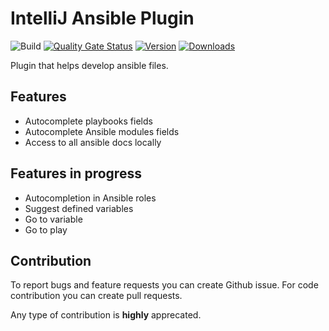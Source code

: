 # IntelliJ Ansible Plugin
![Build](https://github.com/MSDehghan/AnsiblePlugin/workflows/Build/badge.svg)
[![Quality Gate Status](https://sonarcloud.io/api/project_badges/measure?project=MSDehghan_AnsiblePlugin&metric=alert_status)](https://sonarcloud.io/dashboard?id=MSDehghan_AnsiblePlugin)
[![Version](https://img.shields.io/jetbrains/plugin/v/ir.msdehghan.plugins.ansible.svg)](https://plugins.jetbrains.com/plugin/14893-ansible)
[![Downloads](https://img.shields.io/jetbrains/plugin/d/ir.msdehghan.plugins.ansible.svg)](https://plugins.jetbrains.com/plugin/14893-ansible)

Plugin that helps develop ansible files.

## Features
* Autocomplete playbooks fields
* Autocomplete Ansible modules fields
* Access to all ansible docs locally

## Features in progress
* Autocompletion in Ansible roles
* Suggest defined variables
* Go to variable
* Go to play

## Contribution
To report bugs and feature requests you can create Github issue. For code contribution you can create pull requests.

Any type of contribution is **highly** apprecated.
